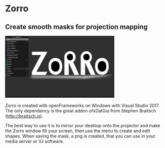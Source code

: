 # Zorro
<h2> Create smooth masks for projection mapping</h2>

 <img src=https://github.com/DFortmann/Zorro/raw/master/Zorro_Gui.PNG alt="Zorro" width=70% height=70%>

Zorro is created with openFrameworks on Windows with Visual Studio 2017.
The only dependency is the great addon ofxDatGui from Stephen Braitsch (http://braitsch.io).

The best way to use it is to mirror your desktop onto the projector and make the Zorro window fill your screen, then use the menu to create and edit shapes.
When saving the mask, a png is created, that you can use in your media server or VJ software.
